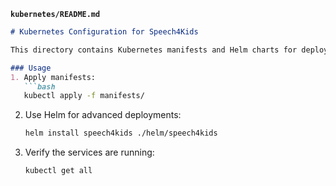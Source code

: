 **`kubernetes/README.md`**
```markdown
# Kubernetes Configuration for Speech4Kids

This directory contains Kubernetes manifests and Helm charts for deploying Speech4Kids services.

### Usage
1. Apply manifests:
   ```bash
   kubectl apply -f manifests/
   ```

2. Use Helm for advanced deployments:
   ```bash
   helm install speech4kids ./helm/speech4kids
   ```

3. Verify the services are running:
   ```bash
   kubectl get all
   ```
```